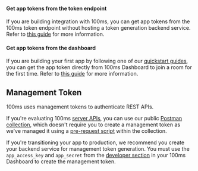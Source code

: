 #### Get app tokens from the token endpoint

If you are building integration with 100ms, you can get app tokens from the 100ms token endpoint without hosting a token generation backend service. Refer to [this guide](./../guides/token-endpoint#get-an-app-token-using-token-endpoint) for more information. 

#### Get app tokens from the dashboard

If you are building your first app by following one of our [quickstart guides](/docs/javascript/v2/guides/javascript-quickstart), you can get the app token directly from 100ms Dashboard to join a room for the first time. Refer to [this guide](./../guides/token#get-a-temporary-token-from-100ms-dashboard) for more information.

## Management Token

100ms uses management tokens to authenticate REST APIs. 

If you're evaluating 100ms [server APIs](/docs/server-side/v2/introduction/basics), you can use our public [Postman collection](/docs/server-side/v2/introduction/postman-guide#fork-the-collection), which doesn't require you to create a management token as we've managed it using a [pre-request script](/docs/server-side/v2/introduction/postman-guide#simplified-token-generation) within the collection.

If you're transitioning your app to production, we recommend you create your backend service for management token generation. You must use the `app_access_key` and `app_secret` from the [developer section](https://dashboard.100ms.live/developer) in your 100ms Dashboard to create the management token.